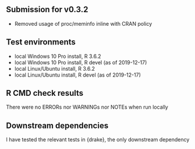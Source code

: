 ## Submission for v0.3.2
* Removed usage of proc/meminfo inline with CRAN policy

## Test environments
* local Windows 10 Pro install, R 3.6.2
* local Windows 10 Pro install, R devel (as of 2019-12-17)
* local Linux/Ubuntu install, R 3.6.2
* local Linux/Ubuntu install, R devel (as of 2019-12-17)

## R CMD check results
There were no ERRORs nor WARNINGs nor NOTEs when run locally

## Downstream dependencies
I have tested the relevant tests in {drake}, the only downstream dependency
